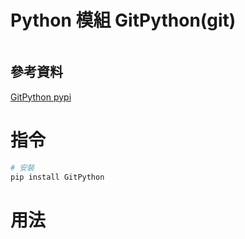 # Python 模組 GitPython(git)

```
```

## 參考資料

[GitPython pypi](https://pypi.org/project/GitPython/)

# 指令

```bash
# 安裝
pip install GitPython
```

# 用法

```Python
```
